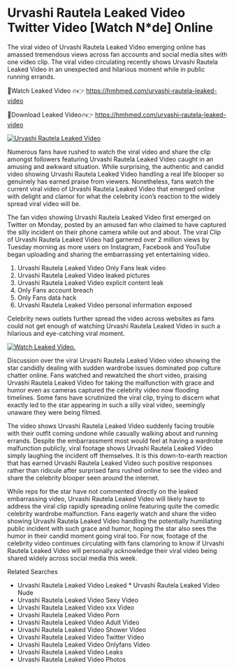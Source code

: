 ﻿# Urvashi Rautela Leaked Video Twitter Video [Watch N*de] Online

The viral video of ﻿Urvashi Rautela Leaked Video emerging online has amassed tremendous views across fan accounts and social media sites with one video clip. The viral video circulating recently shows ﻿Urvashi Rautela Leaked Video in an unexpected and hilarious moment while in public running errands. 

🔴Watch Leaked Video 🔥👉  https://hmhmed.com/urvashi-rautela-leaked-video 

🔴Download Leaked Video🔥👉  https://hmhmed.com/urvashi-rautela-leaked-video 

[![Urvashi Rautela Leaked Video](https://i.imgur.com/dJHk4Zq.gif)](https://hmhmed.com/urvashi-rautela-leaked-video)

Numerous fans have rushed to watch the viral video and share the clip amongst followers featuring ﻿Urvashi Rautela Leaked Video caught in an amusing and awkward situation. While surprising, the authentic and candid video showing ﻿Urvashi Rautela Leaked Video handling a real life blooper so genuinely has earned praise from viewers. Nonetheless, fans watch the current viral video of ﻿Urvashi Rautela Leaked Video that emerged online with delight and clamor for what the celebrity icon’s reaction to the widely spread viral video will be.

The fan video showing ﻿Urvashi Rautela Leaked Video first emerged on Twitter on Monday, posted by an amused fan who claimed to have captured the silly incident on their phone camera while out and about. The viral Clip of ﻿Urvashi Rautela Leaked Video had garnered over 2 million views by Tuesday morning as more users on Instagram, Facebook and YouTube began uploading and sharing the embarrassing yet entertaining video. 

1. ﻿Urvashi Rautela Leaked Video Only Fans leak video
2. ﻿Urvashi Rautela Leaked Video leaked pictures
3. ﻿Urvashi Rautela Leaked Video explicit content leak
4. Only Fans account breach
5. Only Fans data hack
6. ﻿Urvashi Rautela Leaked Video personal information exposed

Celebrity news outlets further spread the video across websites as fans could not get enough of watching ﻿Urvashi Rautela Leaked Video in such a hilarious and eye-catching viral moment. 

[![Watch Leaked Video.](https://miro.medium.com/v2/resize:fit:828/format:webp/1*cilzJN44JGOrTw9NJCrNHA.gif "Watch Leaked Video")](https://hmhmed.com/urvashi-rautela-leaked-video)

Discussion over the viral ﻿Urvashi Rautela Leaked Video video showing the star candidly dealing with sudden wardrobe issues dominated pop culture chatter online. Fans watched and rewatched the short video, praising ﻿Urvashi Rautela Leaked Video for taking the malfunction with grace and humor even as cameras captured the celebrity video now flooding timelines. Some fans have scrutinized the viral clip, trying to discern what exactly led to the star appearing in such a silly viral video, seemingly unaware they were being filmed.

The video shows ﻿Urvashi Rautela Leaked Video suddenly facing trouble with their outfit coming undone while casually walking about and running errands. Despite the embarrassment most would feel at having a wardrobe malfunction publicly, viral footage shows ﻿Urvashi Rautela Leaked Video simply laughing the incident off themselves. It is this down-to-earth reaction that has earned ﻿Urvashi Rautela Leaked Video such positive responses rather than ridicule after surprised fans rushed online to see the video and share the celebrity blooper seen around the internet.  

While reps for the star have not commented directly on the leaked embarrassing video, ﻿Urvashi Rautela Leaked Video will likely have to address the viral clip rapidly spreading online featuring quite the comedic celebrity wardrobe malfunction. Fans eagerly watch and share the video showing ﻿Urvashi Rautela Leaked Video handling the potentially humiliating public incident with such grace and humor, hoping the star also sees the humor in their candid moment going viral too. For now, footage of the celebrity video continues circulating with fans clamoring to know if ﻿Urvashi Rautela Leaked Video will personally acknowledge their viral video being shared widely across social media this week.

Related Searches
* ﻿Urvashi Rautela Leaked Video Leaked
﻿* Urvashi Rautela Leaked Video Nude
* ﻿Urvashi Rautela Leaked Video Sexy Video
* ﻿Urvashi Rautela Leaked Video xxx Video
* ﻿Urvashi Rautela Leaked Video Porn
* ﻿Urvashi Rautela Leaked Video Adult Video
* ﻿Urvashi Rautela Leaked Video Shower Video
* ﻿Urvashi Rautela Leaked Video Twitter Video
* ﻿Urvashi Rautela Leaked Video Onlyfans Video
* ﻿Urvashi Rautela Leaked Video Leaks
* ﻿Urvashi Rautela Leaked Video Photos